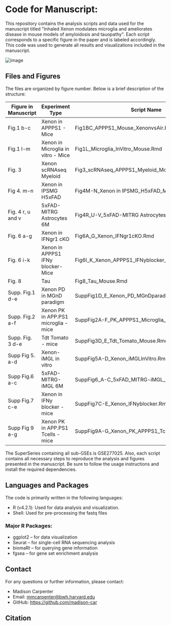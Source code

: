 # Code for Manuscript: 
This repository contains the analysis scripts and data used for the manuscript titled "Inhaled Xenon modulates microglia and ameliorates disease in mouse models of amyloidosis and tauopathy". Each script corresponds to a specific figure in the paper and is labeled accordingly. This code was used to generate all results and visualizations included in the manuscript.

![image](https://github.com/user-attachments/assets/b417793a-9104-4085-8334-df41d133dc3e)

## Files and Figures
The files are organized by figure number. Below is a brief description of the structure:

| Figure in Manuscript | Experiment Type | Script Name | GSE |
-----------------------|-----------------|------------|-------|
Fig.1 b-c | Xenon in APPPS1 - Mice | Fig1BC_APPPS1_Mouse_XenonvsAir.Rmd | GSE269157 |
Fig.1 l-m | Xenon in Microglia in vitro - Mice | Fig1L_Microglia_InVitro_Mouse.Rmd | GSE272910|
Fig. 3 | Xenon scRNAseq Myeloid | Fig3_scRNAseq_APPPS1_Myeloid_Mouse_XenonvsAir.Rmd| GSE274764 |
Fig 4. m-n | Xenon in IPSMG H5xFAD | Fig4M-N_Xenon in IPSMG_H5xFAD_MITRG_Mouse | GSE269481 |
Fig. 4 r, u and v | 5xFAD-MITRG Astrocytes 6M | Fig4R_U-V_5xFAD-MITRG Astrocytes 6M_Mouse.Rmd | GSE271423 |
Fig. 6 a-g | Xenon in IFNgr1 cKO | Fig6A_G_Xenon_IFNgr1cKO.Rmd| GSE271471 |
Fig. 6 i-k | Xenon in APPPS1 IFNy blocker-Mice | Fig6I_K_Xenon_APPPS1_IFNyblocker_Mouse.Rmd | GSE272684 |
Fig. 8  | Tau | Fig8_Tau_Mouse.Rmd | GSE275386 | 
Supp. Fig.1 d-e | Xenon PD in MGnD paradigm | SuppFig1D_E_Xenon_PD_MGnDparadigm.Rmd | GSE272685 |
Supp. Fig.2 a-f | Xenon PK in APP.PS1 microglia -mice | SuppFig2A-F_PK_APPPS1_Microglia_Mouse.Rmd | GSE272814 |
Supp. Fig. 3 d-e | Tdt Tomato - mice | SuppFig3D_E_Tdt_Tomato_Mouse.Rmd | GSE273541 |
Supp Fig 5. a-d | Xenon-iMGL in vitro | SuppFig5A-D_Xenon_iMGLInVitro.Rmd | GSE273575 |
Supp Fig.6 a-c | 5xFAD-MITRG-iMGL 6M | SuppFig6_A-C_5xFAD_MITRG-iMGL_6M.Rmd | GSE271472 | 
Supp Fig.7 c-e | Xenon in IFNy blocker -mice | SuppFig7C-E_Xenon_IFNyblocker.Rmd | GSE272686 |
Supp Fig 9 a-g | Xenon PK in APP.PS1 Tcells -mice | SuppFig9A-G_Xenon_PK_APPPS1_Tcells.Rmd | GSE272801 |

The SuperSeries containing all sub-GSEs is  GSE277025. Also, each script contains all necessary steps to reproduce the analysis and figures presented in the manuscript. Be sure to follow the usage instructions and install the required dependencies.

## Languages and Packages
The code is primarily written in the following languages:
* R (v4.2.1): Used for data analysis and visualization. <br>
* Shell: Used for pre-processing the fastq files

### Major R Packages: <br>
* ggplot2 – for data visualization <br>
* Seurat – for single-cell RNA sequencing analysis <br>
* biomaRt – for querying gene information <br>
* fgsea – for gene set enrichment analysis <br>

## Contact
For any questions or further information, please contact:

* Madison Carpenter
* Email: mmcarpenter@bwh.harvard.edu
* GitHub: https://github.com/madison-car

## Citation 
